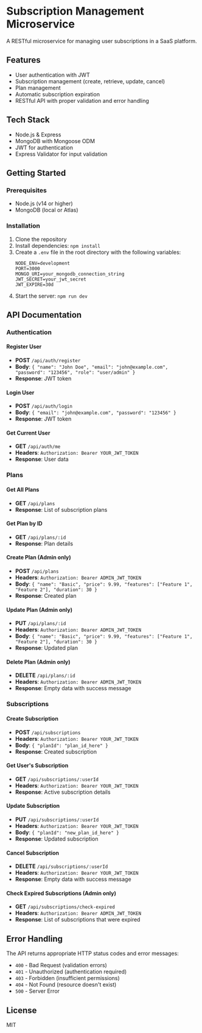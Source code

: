 # Subscription Management Microservice

A RESTful microservice for managing user subscriptions in a SaaS platform.

## Features

- User authentication with JWT
- Subscription management (create, retrieve, update, cancel)
- Plan management
- Automatic subscription expiration
- RESTful API with proper validation and error handling

## Tech Stack

- Node.js & Express
- MongoDB with Mongoose ODM
- JWT for authentication
- Express Validator for input validation

## Getting Started

### Prerequisites

- Node.js (v14 or higher)
- MongoDB (local or Atlas)

### Installation

1. Clone the repository
2. Install dependencies: `npm install`
3. Create a `.env` file in the root directory with the following variables:
   ```
   NODE_ENV=development
   PORT=3000
   MONGO_URI=your_mongodb_connection_string
   JWT_SECRET=your_jwt_secret
   JWT_EXPIRE=30d
   ```
4. Start the server: `npm run dev`

## API Documentation

### Authentication

#### Register User
- **POST** `/api/auth/register`
- **Body**: `{ "name": "John Doe", "email": "john@example.com", "password": "123456", "role": "user/admin" }`
- **Response**: JWT token

#### Login User
- **POST** `/api/auth/login`
- **Body**: `{ "email": "john@example.com", "password": "123456" }`
- **Response**: JWT token

#### Get Current User
- **GET** `/api/auth/me`
- **Headers**: `Authorization: Bearer YOUR_JWT_TOKEN`
- **Response**: User data

### Plans

#### Get All Plans
- **GET** `/api/plans`
- **Response**: List of subscription plans

#### Get Plan by ID
- **GET** `/api/plans/:id`
- **Response**: Plan details

#### Create Plan (Admin only)
- **POST** `/api/plans`
- **Headers**: `Authorization: Bearer ADMIN_JWT_TOKEN`
- **Body**: `{ "name": "Basic", "price": 9.99, "features": ["Feature 1", "Feature 2"], "duration": 30 }`
- **Response**: Created plan

#### Update Plan (Admin only)
- **PUT** `/api/plans/:id`
- **Headers**: `Authorization: Bearer ADMIN_JWT_TOKEN`
- **Body**: `{ "name": "Basic", "price": 9.99, "features": ["Feature 1", "Feature 2"], "duration": 30 }`
- **Response**: Updated plan

#### Delete Plan (Admin only)
- **DELETE** `/api/plans/:id`
- **Headers**: `Authorization: Bearer ADMIN_JWT_TOKEN`
- **Response**: Empty data with success message

### Subscriptions

#### Create Subscription
- **POST** `/api/subscriptions`
- **Headers**: `Authorization: Bearer YOUR_JWT_TOKEN`
- **Body**: `{ "planId": "plan_id_here" }`
- **Response**: Created subscription

#### Get User's Subscription
- **GET** `/api/subscriptions/:userId`
- **Headers**: `Authorization: Bearer YOUR_JWT_TOKEN`
- **Response**: Active subscription details

#### Update Subscription
- **PUT** `/api/subscriptions/:userId`
- **Headers**: `Authorization: Bearer YOUR_JWT_TOKEN`
- **Body**: `{ "planId": "new_plan_id_here" }`
- **Response**: Updated subscription

#### Cancel Subscription
- **DELETE** `/api/subscriptions/:userId`
- **Headers**: `Authorization: Bearer YOUR_JWT_TOKEN`
- **Response**: Empty data with success message

#### Check Expired Subscriptions (Admin only)
- **GET** `/api/subscriptions/check-expired`
- **Headers**: `Authorization: Bearer ADMIN_JWT_TOKEN`
- **Response**: List of subscriptions that were expired

## Error Handling

The API returns appropriate HTTP status codes and error messages:

- `400` - Bad Request (validation errors)
- `401` - Unauthorized (authentication required)
- `403` - Forbidden (insufficient permissions)
- `404` - Not Found (resource doesn't exist)
- `500` - Server Error

## License

MIT